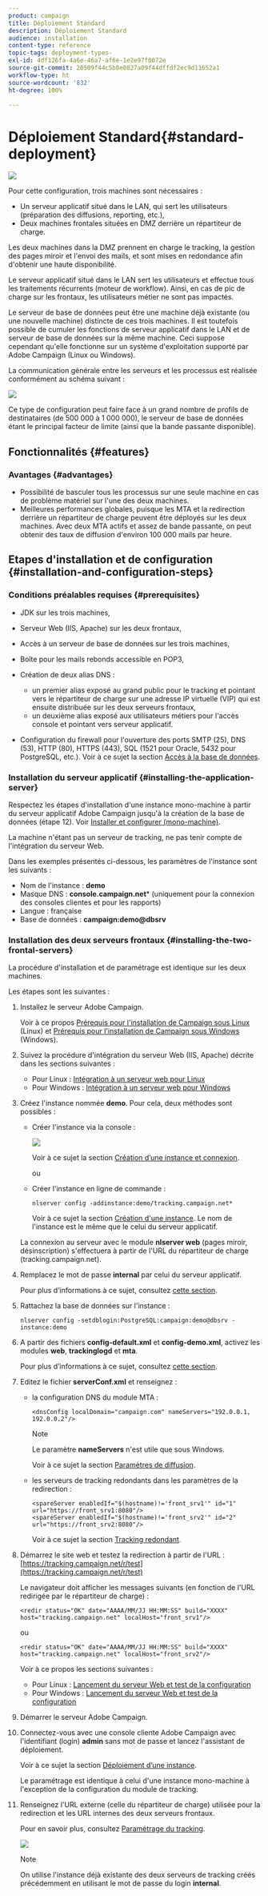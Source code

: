 ```yaml
---
product: campaign
title: Déploiement Standard
description: Déploiement Standard
audience: installation
content-type: reference
topic-tags: deployment-types-
exl-id: 4df126fa-4a6e-46a7-af6e-1e2e97f0072e
source-git-commit: 20509f44c5b8e0827a09f44dffdf2ec9d11652a1
workflow-type: ht
source-wordcount: '832'
ht-degree: 100%

---
```


# Déploiement Standard{#standard-deployment}

![](../../assets/v7-only.svg)

Pour cette configuration, trois machines sont nécessaires :

* Un serveur applicatif situé dans le LAN, qui sert les utilisateurs (préparation des diffusions, reporting, etc.),
* Deux machines frontales situées en DMZ derrière un répartiteur de charge.

Les deux machines dans la DMZ prennent en charge le tracking, la gestion des pages miroir et l&#39;envoi des mails, et sont mises en redondance afin d&#39;obtenir une haute disponibilité.

Le serveur applicatif situé dans le LAN sert les utilisateurs et effectue tous les traitements récurrents (moteur de workflow). Ainsi, en cas de pic de charge sur les frontaux, les utilisateurs métier ne sont pas impactés.

Le serveur de base de données peut être une machine déjà existante (ou une nouvelle machine) distincte de ces trois machines. Il est toutefois possible de cumuler les fonctions de serveur applicatif dans le LAN et de serveur de base de données sur la même machine. Ceci suppose cependant qu&#39;elle fonctionne sur un système d&#39;exploitation supporté par Adobe Campaign (Linux ou Windows).

La communication générale entre les serveurs et les processus est réalisée conformément au schéma suivant :

![](assets/s_001_ncs_install_standardconfig.png)

Ce type de configuration peut faire face à un grand nombre de profils de destinataires (de 500 000 à 1 000 000), le serveur de base de données étant le principal facteur de limite (ainsi que la bande passante disponible).

## Fonctionnalités {#features}

### Avantages {#advantages}

* Possibilité de basculer tous les processus sur une seule machine en cas de problème matériel sur l&#39;une des deux machines.
* Meilleures performances globales, puisque les MTA et la redirection derrière un répartiteur de charge peuvent être déployés sur les deux machines. Avec deux MTA actifs et assez de bande passante, on peut obtenir des taux de diffusion d&#39;environ 100 000 mails par heure.

## Etapes d&#39;installation et de configuration {#installation-and-configuration-steps}

### Conditions préalables requises {#prerequisites}

* JDK sur les trois machines,
* Serveur Web (IIS, Apache) sur les deux frontaux,
* Accès à un serveur de base de données sur les trois machines,
* Boîte pour les mails rebonds accessible en POP3,
* Création de deux alias DNS :

   * un premier alias exposé au grand public pour le tracking et pointant vers le répartiteur de charge sur une adresse IP virtuelle (VIP) qui est ensuite distribuée sur les deux serveurs frontaux,
   * un deuxième alias exposé aux utilisateurs métiers pour l&#39;accès console et pointant vers serveur applicatif.

* Configuration du firewall pour l&#39;ouverture des ports SMTP (25), DNS (53), HTTP (80), HTTPS (443), SQL (1521 pour Oracle, 5432 pour PostgreSQL, etc.). Voir à ce sujet la section [Accès à la base de données](../../installation/using/network-configuration.md#database-access).

### Installation du serveur applicatif {#installing-the-application-server}

Respectez les étapes d&#39;installation d&#39;une instance mono-machine à partir du serveur applicatif Adobe Campaign jusqu&#39;à la création de la base de données (étape 12). Voir [Installer et configurer (mono-machine)](../../installation/using/standalone-deployment.md#installing-and-configuring--single-machine-).

La machine n&#39;étant pas un serveur de tracking, ne pas tenir compte de l&#39;intégration du serveur Web.

Dans les exemples présentés ci-dessous, les paramètres de l&#39;instance sont les suivants :

* Nom de l&#39;instance : **demo**
* Masque DNS : **console.campaign.net*** (uniquement pour la connexion des consoles clientes et pour les rapports)
* Langue : française
* Base de données : **campaign:demo@dbsrv**

### Installation des deux serveurs frontaux {#installing-the-two-frontal-servers}

La procédure d&#39;installation et de paramétrage est identique sur les deux machines.

Les étapes sont les suivantes :

1. Installez le serveur Adobe Campaign.

   Voir à ce propos [Prérequis pour l&#39;installation de Campaign sous Linux](../../installation/using/prerequisites-of-campaign-installation-in-linux.md) (Linux) et [Prérequis pour l&#39;installation de Campaign sous Windows](../../installation/using/prerequisites-of-campaign-installation-in-windows.md) (Windows).

1. Suivez la procédure d&#39;intégration du serveur Web (IIS, Apache) décrite dans les sections suivantes :

   * Pour Linux : [Intégration à un serveur web pour Linux](../../installation/using/integration-into-a-web-server-for-linux.md)
   * Pour Windows : [Intégration à un serveur web pour Windows](../../installation/using/integration-into-a-web-server-for-windows.md)

1. Créez l&#39;instance nommée **demo**. Pour cela, deux méthodes sont possibles :

   * Créer l&#39;instance via la console :

      ![](assets/install_create_new_connexion.png)

      Voir à ce sujet la section [Création d’une instance et connexion](../../installation/using/creating-an-instance-and-logging-on.md).

      ou

   * Créer l&#39;instance en ligne de commande :

      ```
      nlserver config -addinstance:demo/tracking.campaign.net*
      ```

      Voir à ce sujet la section [Création d&#39;une instance](../../installation/using/command-lines.md#creating-an-instance).
   Le nom de l&#39;instance est le même que le celui du serveur applicatif.

   La connexion au serveur avec le module **nlserver web** (pages miroir, désinscription) s&#39;effectuera à partir de l&#39;URL du répartiteur de charge (tracking.campaign.net).

1. Remplacez le mot de passe **internal** par celui du serveur applicatif.

   Pour plus d’informations à ce sujet, consultez [cette section](../../installation/using/configuring-campaign-server.md#internal-identifier).

1. Rattachez la base de données sur l&#39;instance :

   ```
   nlserver config -setdblogin:PostgreSQL:campaign:demo@dbsrv -instance:demo
   ```

1. A partir des fichiers **config-default.xml** et **config-demo.xml**, activez les modules **web**, **trackinglogd** et **mta**.

   Pour plus d’informations à ce sujet, consultez [cette section](../../installation/using/configuring-campaign-server.md#enabling-processes).

1. Editez le fichier **serverConf.xml** et renseignez :

   * la configuration DNS du module MTA :

      ```
      <dnsConfig localDomain="campaign.com" nameServers="192.0.0.1, 192.0.0.2"/>
      ```

      >[!NOTE]
      >
      >Le paramètre **nameServers** n&#39;est utile que sous Windows.

      Voir à ce sujet la section [Paramètres de diffusion](configure-delivery-settings.md).

   * les serveurs de tracking redondants dans les paramètres de la redirection :

      ```
      <spareServer enabledIf="$(hostname)!='front_srv1'" id="1" url="https://front_srv1:8080"/>
      <spareServer enabledIf="$(hostname)!='front_srv2'" id="2" url="https://front_srv2:8080"/>
      ```

      Voir à ce sujet la section [Tracking redondant](configuring-campaign-server.md#redundant-tracking).

1. Démarrez le site web et testez la redirection à partir de l&#39;URL : [https://tracking.campaign.net/r/test](https://tracking.campaign.net/r/test)

   Le navigateur doit afficher les messages suivants (en fonction de l&#39;URL redirigée par le répartiteur de charge) :

   ```
   <redir status="OK" date="AAAA/MM/JJ HH:MM:SS" build="XXXX" host="tracking.campaign.net" localHost="front_srv1"/>
   ```

   ou

   ```
   <redir status="OK" date="AAAA/MM/JJ HH:MM:SS" build="XXXX" host="tracking.campaign.net" localHost="front_srv2"/>
   ```

   Voir à ce propos les sections suivantes :

   * Pour Linux : [Lancement du serveur Web et test de la configuration](../../installation/using/integration-into-a-web-server-for-linux.md#launching-the-web-server-and-testing-the-configuration)
   * Pour Windows : [Lancement du serveur Web et test de la configuration](../../installation/using/integration-into-a-web-server-for-windows.md#launching-the-web-server-and-testing-the-configuration)

1. Démarrer le serveur Adobe Campaign.
1. Connectez-vous avec une console cliente Adobe Campaign avec l&#39;identifiant (login) **admin** sans mot de passe et lancez l&#39;assistant de déploiement.

   Voir à ce sujet la section [Déploiement d’une instance](../../installation/using/deploying-an-instance.md).

   Le paramétrage est identique à celui d&#39;une instance mono-machine à l&#39;exception de la configuration du module de tracking.

1. Renseignez l&#39;URL externe (celle du répartiteur de charge) utilisée pour la redirection et les URL internes des deux serveurs frontaux.

   Pour en savoir plus, consultez [Paramétrage du tracking](../../installation/using/deploying-an-instance.md#tracking-configuration).

   ![](assets/d_ncs_install_tracking2.png)

   >[!NOTE]
   >
   >On utilise l&#39;instance déjà existante des deux serveurs de tracking créés précédemment en utilisant le mot de passe du login **internal**.
